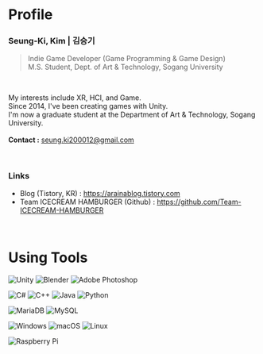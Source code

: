 # Profile

### **Seung-Ki, Kim | 김승기** 
> Indie Game Developer (Game Programming & Game Design)<br/>
> M.S. Student, Dept. of Art & Technology, Sogang University<br/>

<br/>

My interests include XR, HCI, and Game. <br/>
Since 2014, I've been creating games with Unity. <br/>
I'm now a graduate student at the Department of Art & Technology, Sogang University. <br/>
<br/>
**Contact :** seung.ki200012@gmail.com

<br/>

### **Links**

- Blog (Tistory, KR) : https://arainablog.tistory.com <br/>
- Team ICECREAM HAMBURGER (Github) : https://github.com/Team-ICECREAM-HAMBURGER

<br/>

# Using Tools
![Unity](https://img.shields.io/badge/unity-%23000000.svg?style=for-the-badge&logo=unity&logoColor=white)
![Blender](https://img.shields.io/badge/blender-%23F5792A.svg?style=for-the-badge&logo=blender&logoColor=white)
![Adobe Photoshop](https://img.shields.io/badge/adobe%20photoshop-%2331A8FF.svg?style=for-the-badge&logo=adobe%20photoshop&logoColor=white)

![C#](https://img.shields.io/badge/c%23-%23239120.svg?style=for-the-badge&logo=csharp&logoColor=white)
![C++](https://img.shields.io/badge/c++-%2300599C.svg?style=for-the-badge&logo=c%2B%2B&logoColor=white)
![Java](https://img.shields.io/badge/java-%23ED8B00.svg?style=for-the-badge&logo=openjdk&logoColor=white)
![Python](https://img.shields.io/badge/python-3670A0?style=for-the-badge&logo=python&logoColor=ffdd54)

![MariaDB](https://img.shields.io/badge/MariaDB-003545?style=for-the-badge&logo=mariadb&logoColor=white)
![MySQL](https://img.shields.io/badge/mysql-4479A1.svg?style=for-the-badge&logo=mysql&logoColor=white)

![Windows](https://img.shields.io/badge/Windows-0078D6?style=for-the-badge&logo=windows&logoColor=white)
![macOS](https://img.shields.io/badge/mac%20os-000000?style=for-the-badge&logo=macos&logoColor=F0F0F0)
![Linux](https://img.shields.io/badge/Linux-FCC624?style=for-the-badge&logo=linux&logoColor=black)

![Raspberry Pi](https://img.shields.io/badge/-Raspberry_Pi-C51A4A?style=for-the-badge&logo=Raspberry-Pi)
